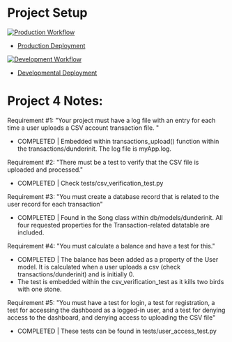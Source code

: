 # Project Setup

[![Production Workflow](https://github.com/rod608/is218_p4/actions/workflows/prod.yml/badge.svg)](https://github.com/rod608/is218_p4/actions/workflows/prod.yml)

* [Production Deployment](https://ren9-p4-prod.herokuapp.com/)


[![Development Workflow](https://github.com/rod608/is218_p4/actions/workflows/dev.yml/badge.svg)](https://github.com/rod608/is218_p4/actions/workflows/dev.yml)

* [Developmental Deployment](https://ren9-p4-dev.herokuapp.com/)

# Project 4 Notes: 
Requirement #1: "Your project must have a log file with an entry for each time a user uploads a CSV account transaction file. "
   - COMPLETED | Embedded within transactions_upload() function within the transactions/dunderinit. The log file is myApp.log.

Requirement #2: "There must be a test to verify that the CSV file is uploaded and processed."
   - COMPLETED | Check tests/csv_verification_test.py

Requirement #3: "You must create a database record that is related to the user record for each transaction"
   - COMPLETED | Found in the Song class within db/models/dunderinit. All four requested properties for the Transaction-related datatable are included.

Requirement #4: "You must calculate a balance and have a test for this."
   - COMPLETED | The balance has been added as a property of the User model. It is calculated when a user uploads a csv (check transactions/dunderinit) and is initially 0. 
   - The test is embedded within the csv_verification_test as it kills two birds with one stone.

Requirement #5: "You must have a test for login, a test for registration, a test for accessing the dashboard as a logged-in user, and a test for denying access to the dashboard, and denying access to uploading the CSV file"
   - COMPLETED | These tests can be found in tests/user_access_test.py
